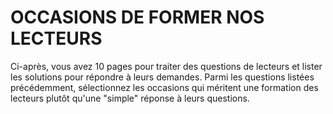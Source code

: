 # OCCASIONS DE FORMER NOS LECTEURS

Ci-après, vous avez 10 pages pour traiter des questions de lecteurs et lister les solutions pour répondre à leurs demandes. Parmi les questions listées précédemment, sélectionnez les occasions qui méritent une formation des lecteurs plutôt qu'une "simple" réponse à leurs questions.


